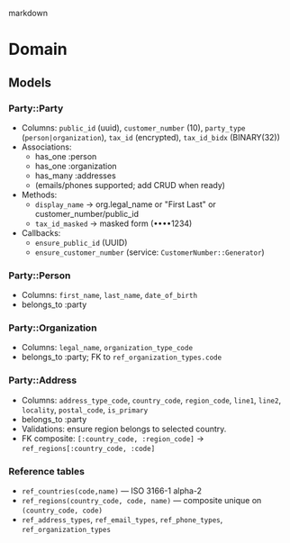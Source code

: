 markdown
# Domain

## Models
### Party::Party
- Columns: `public_id` (uuid), `customer_number` (10), `party_type` (`person|organization`), `tax_id` (encrypted), `tax_id_bidx` (BINARY(32))
- Associations:
  - has_one :person
  - has_one :organization
  - has_many :addresses
  - (emails/phones supported; add CRUD when ready)
- Methods:
  - `display_name` → org.legal_name or "First Last" or customer_number/public_id
  - `tax_id_masked` → masked form (••••1234)
- Callbacks:
  - `ensure_public_id` (UUID)
  - `ensure_customer_number` (service: `CustomerNumber::Generator`)

### Party::Person
- Columns: `first_name`, `last_name`, `date_of_birth`
- belongs_to :party

### Party::Organization
- Columns: `legal_name`, `organization_type_code`
- belongs_to :party; FK to `ref_organization_types.code`

### Party::Address
- Columns: `address_type_code`, `country_code`, `region_code`, `line1`, `line2`, `locality`, `postal_code`, `is_primary`
- belongs_to :party
- Validations: ensure region belongs to selected country.
- FK composite: `[:country_code, :region_code]` → `ref_regions[:country_code, :code]`

### Reference tables
- `ref_countries(code,name)` — ISO 3166-1 alpha-2
- `ref_regions(country_code, code, name)` — composite unique on `(country_code, code)`
- `ref_address_types`, `ref_email_types`, `ref_phone_types`, `ref_organization_types`
